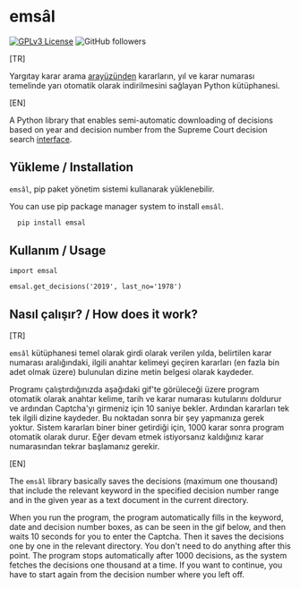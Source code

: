 
# emsâl

[![GPLv3 License](https://img.shields.io/badge/License-GPL%20v3-yellow.svg)](https://opensource.org/licenses/) ![GitHub followers](https://img.shields.io/github/followers/dgknrsln?style=social)

[TR]

Yargıtay karar arama [arayüzünden](https://karararama.yargitay.gov.tr/YargitayBilgiBankasiIstemciWeb/) kararların, yıl ve karar numarası temelinde yarı otomatik olarak indirilmesini sağlayan Python kütüphanesi.

[EN]

A Python library that enables semi-automatic downloading of decisions based on year and decision number from the Supreme Court decision search [interface](https://karararama.yargitay.gov.tr/YargitayBilgiBankasiIstemciWeb/).

## Yükleme / Installation

```emsâl```, pip paket yönetim sistemi kullanarak yüklenebilir.

You can use pip package manager system to install ```emsâl```.
```bash 
  pip install emsal
```
  
## Kullanım / Usage

    import emsal

    emsal.get_decisions('2019', last_no='1978')

## Nasıl çalışır? / How does it work?

[TR]

```emsâl``` kütüphanesi temel olarak girdi olarak verilen yılda, belirtilen karar numarası aralığındaki, ilgili anahtar kelimeyi geçiren kararları (en fazla bin adet olmak üzere) bulunulan dizine metin belgesi olarak kaydeder.

Programı çalıştırdığınızda aşağıdaki gif'te görüleceği üzere program otomatik olarak anahtar kelime, tarih ve karar numarası kutularını doldurur ve ardından Captcha'yı girmeniz için 10 saniye bekler. Ardından kararları tek tek ilgili dizine kaydeder. Bu noktadan sonra bir şey yapmanıza gerek yoktur. Sistem kararları biner biner getirdiği için, 1000 karar sonra program otomatik olarak durur. Eğer devam etmek istiyorsanız kaldığınız karar numarasından tekrar başlamanız gerekir.

[EN]

The ```emsâl``` library basically saves the decisions (maximum one thousand) that include the relevant keyword in the specified decision number range and in the given year as a text document in the current directory.

When you run the program, the program automatically fills in the keyword, date and decision number boxes, as can be seen in the gif below, and then waits 10 seconds for you to enter the Captcha. Then it saves the decisions one by one in the relevant directory. You don't need to do anything after this point. The program stops automatically after 1000 decisions, as the system fetches the decisions one thousand at a time. If you want to continue, you have to start again from the decision number where you left off.
